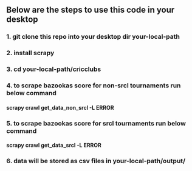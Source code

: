 ## Below are the steps to use this code in your desktop
### 1. git clone this repo into your desktop dir your-local-path
### 2. install scrapy
### 3. cd your-local-path/cricclubs
### 4. to scrape bazookas score for non-srcl tournaments run below command
#### scrapy crawl get_data_non_srcl -L ERROR 
### 5. to scrape bazookas score for srcl tournaments run below command
#### scrapy crawl get_data_srcl -L ERROR
### 6. data will be stored as csv files in your-local-path/output/

